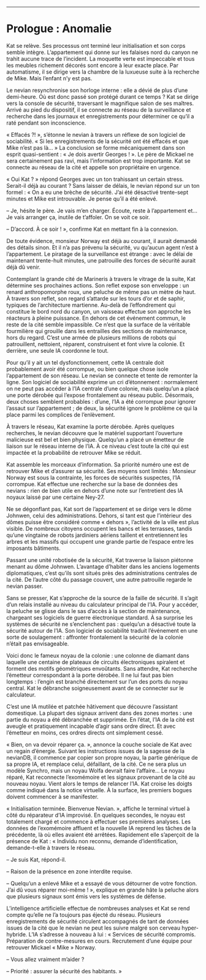 ----
# Prologue : Anomalie

Kat se relève. Ses processus ont terminé leur initialisation et son corps semble intègre. L’appartement qui donne sur les falaises nord du canyon ne trahit aucune trace de l’incident. La moquette verte est impeccable et tous les meubles richement décorés sont encore à leur exacte place. Par automatisme, il se dirige vers la chambre de la luxueuse suite à la recherche de Mike. Mais l’enfant n’y est pas.

Le nevian resynchronise son horloge interne : elle a dévié de plus d’une demi-heure. Où est donc passé son protégé durant ce temps ? Kat se dirige vers la console de sécurité, traversant le magnifique salon de ses maîtres. Arrivé au pied du dispositif, il se connecte au réseau de la surveillance et recherche dans les journaux et enregistrements pour déterminer ce qu’il a raté pendant son inconscience.

« Effacés ?! », s’étonne le nevian à travers un réflexe de son logiciel de sociabilité. « Si les enregistrements de la sécurité ont été effacés et que Mike n’est pas là… » La conclusion se forme mécaniquement dans son esprit quasi-sentient : « Je dois avertir Georges ! ». Le père de Mickael ne sera certainement pas ravi, mais l’information est trop importante. Kat se connecte au réseau de la cité et appelle son propriétaire en urgence.

« Oui Kat ? » répond Georges avec un ton trahissant un certain stress. Serait-il déjà au courant ? Sans laisser de délais, le nevian répond sur un ton formel : « On a eu une brèche de sécurité. J’ai été désactivé trente-sept minutes et Mike est introuvable. Je pense qu’il a été enlevé.

– Je, hésite le père. Je vais m’en charger. Écoute, reste à l’appartement et… Je vais arranger ça, inutile de t’affoler. On se voit ce soir.

– D’accord. À ce soir ! », confirme Kat en mettant fin à la connexion.

De toute évidence, monsieur Norway est déjà au courant, il aurait demandé des détails sinon. Et il n’a pas prévenu la sécurité, vu qu’aucun agent n’est à l’appartement. Le piratage de la surveillance est étrange : avec le délai de maintenant trente-huit minutes, une patrouille des forces de sécurité aurait déjà dû venir.

Contemplant la grande cité de Marineris à travers le vitrage de la suite, Kat détermine ses prochaines actions. Son reflet expose son enveloppe : un renard anthropomorphe roux, une peluche de même pas un mètre de haut. À travers son reflet, son regard s’attarde sur les tours d’or et de saphir, typiques de l’architecture martienne. Au-delà de l’effondrement qui constitue le bord nord du canyon, un vaisseau effectue son approche les réacteurs à pleine puissance. En dehors de cet événement commun, le reste de la cité semble impassible. Ce n’est que la surface de la véritable fourmilière qui grouille dans les entrailles des sections de maintenance, hors du regard. C’est une armée de plusieurs millions de robots qui patrouillent, nettoient, réparent, construisent et font vivre la colonie. Et derrière, une seule IA coordonne le tout.

Pour qu’il y ait un tel dysfonctionnement, cette IA centrale doit probablement avoir été corrompue, ou bien quelque chose isole l’appartement de son réseau. Le nevian se connecte et tente de remonter la ligne. Son logiciel de sociabilité exprime un cri d’étonnement : normalement on ne peut pas accéder à l’IA centrale d’une colonie, mais quelqu’un a placé une porte dérobée qui l’expose frontalement au réseau public. Désormais, deux choses semblent probables : d’une, l’IA a été corrompue pour ignorer l’assaut sur l’appartement ; de deux, la sécurité ignore le problème ce qui la place parmi les complices de l’enlèvement.

À travers le réseau, Kat examine la porte dérobée. Après quelques recherches, le nevian découvre que le matériel supportant l’ouverture malicieuse est bel et bien physique. Quelqu’un a placé un émetteur de liaison sur le réseau interne de l’IA. À ce niveau c’est toute la cité qui est impactée et la probabilité de retrouver Mike se réduit.

Kat assemble les morceaux d’information. Sa priorité numéro une est de retrouver Mike et d’assurer sa sécurité. Ses moyens sont limités : Monsieur Norway est sous la contrainte, les forces de sécurités suspectes, l’IA corrompue. Kat effectue une recherche sur la base de données des nevians : rien de bien utile en dehors d’une note sur l’entretient des IA noyaux laissé par une certaine Ney-27.

Ne se dégonflant pas, Kat sort de l’appartement et se dirige vers le dôme Johnwen, celui des administrations. Dehors, si tant est que l’intérieur des dômes puisse être considéré comme « dehors », l’activité de la ville est plus visible. De nombreux citoyens occupent les bancs et les terrasses, tandis qu’une vingtaine de robots jardiniers aériens taillent et entretiennent les arbres et les massifs qui occupent une grande partie de l’espace entre les imposants bâtiments.

Passant une unité robotisée de la sécurité, Kat traverse la liaison piétonne menant au dôme Johnwen. L’avantage d’habiter dans les anciens logements diplomatiques, c’est qu’ils sont situés près des administrations centrales de la cité. De l’autre côté du passage couvert, une autre patrouille regarde le nevian passer.

Sans se presser, Kat s’approche de la source de la faille de sécurité. Il s’agit d’un relais installé au niveau du calculateur principal de l’IA. Pour y accéder, la peluche se glisse dans le sas d’accès à la section de maintenance, chargeant ses logiciels de guerre électronique standard. À sa surprise les systèmes de sécurité ne s’enclenchent pas : quelqu’un a désactivé toute la sécurité autour de l’IA. Son logiciel de sociabilité traduit l’événement en une sorte de soulagement : affronter frontalement la sécurité de la colonie n’était pas envisageable.

Voici donc le fameux noyau de la colonie : une colonne de diamant dans laquelle une centaine de plateaux de circuits électroniques spiralent et forment des motifs géométriques envoûtants. Sans attendre, Kat recherche l’émetteur correspondant à la porte dérobée. Il ne lui faut pas bien longtemps : l’engin est branché directement sur l’un des ports du noyau central. Kat le débranche soigneusement avant de se connecter sur le calculateur.

C’est une IA mutilée et patchée hâtivement que découvre l’assistant domestique. La plupart des signaux arrivent dans des zones mortes : une partie du noyau a été débranchée et supprimée. En l’état, l’IA de la cité est aveugle et pratiquement incapable d’agir sans ordre direct. Et avec l’émetteur en moins, ces ordres directs ont simplement cessé.

« Bien, on va devoir réparer ça. », annonce la couche sociale de Kat avec un regain d’énergie. Suivant les instructions issues de la sagesse de la nevianDB, il commence par copier son propre noyau, la partie générique de sa propre IA, et remplace celui, défaillant, de la cité. Ce ne sera plus un modèle Synchro, mais un noyau Wolfa devrait faire l’affaire… Le noyau réparé, Kat reconnecte l’exomémoire et les signaux provenant de la cité au nouveau noyau. Vient alors le temps de relancer l’IA. Kat croise les doigts comme indiqué dans la notice virtuelle. À la surface, les premiers bogues doivent commencer à se manifester.

« Initialisation terminée. Bienvenue Nevian. », affiche le terminal virtuel à côté du réparateur d’IA improvisé. En quelques secondes, le noyau est totalement chargé et commence à effectuer ses premières analyses. Les données de l’exomémoire affluent et la nouvelle IA reprend les tâches de la précédente, là où elles avaient été arrêtées. Rapidement elle s’aperçoit de la présence de Kat : « Individu non reconnu, demande d’identification, demande-t-elle à travers le réseau.

– Je suis Kat, répond-il.

– Raison de la présence en zone interdite requise.

– Quelqu’un a enlevé Mike et a essayé de vous détourner de votre fonction. J’ai dû vous réparer moi-même ! », explique en grande hâte la peluche alors que plusieurs signaux sont émis vers les systèmes de défense.

L’intelligence artificielle effectue de nombreuses analyses et Kat se rend compte qu’elle ne l’a toujours pas éjecté du réseau. Plusieurs enregistrements de sécurité circulent accompagnés de tant de données issues de la cité que le nevian ne peut les suivre malgré son cerveau hyper-hybride. L’IA s’adresse à nouveau à lui : « Services de sécurité compromis. Préparation de contre-mesures en cours. Recrutement d’une équipe pour retrouver Mickael « Mike » Norway.

– Vous allez vraiment m’aider ?

– Priorité : assurer la sécurité des habitants. »
